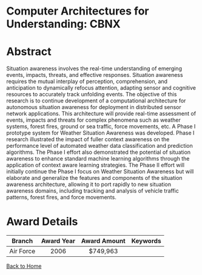 
Computer Architectures for Understanding: CBNX
==============================================

# Abstract


Situation awareness involves the real-time understanding of emerging events, impacts, threats, and effective responses. Situation awareness requires the mutual interplay of perception, comprehension, and anticipation to dynamically refocus attention, adapting sensor and cognitive resources to accurately track unfolding events. The objective of this research is to continue development of a computational architecture for autonomous situation awareness for deployment in distributed sensor network applications. This architecture will provide real-time assessment of events, impacts and threats for complex phenomena such as weather systems, forest fires, ground or sea traffic, force movements, etc. A Phase I prototype system for Weather Situation Awareness was developed. Phase I research illustrated the impact of fuller context awareness on the performance level of automated weather data classification and prediction algorithms. The Phase I effort also demonstrated the potential of situation awareness to enhance standard machine learning algorithms through the application of context aware learning strategies. The Phase II effort will initially continue the Phase I focus on Weather Situation Awareness but will elaborate and generalize the features and components of the situation awareness architecture, allowing it to port rapidly to new situation awareness domains, including tracking and analysis of vehicle traffic patterns, forest fires, and force movements.  

# Award Details

|Branch|Award Year|Award Amount|Keywords|
| :---: | :---: | :---: | :---: |
|Air Force|2006|$749,963||
  
  


[Back to Home](https://github.com/chrischow/dod_sbir_awards#1286)